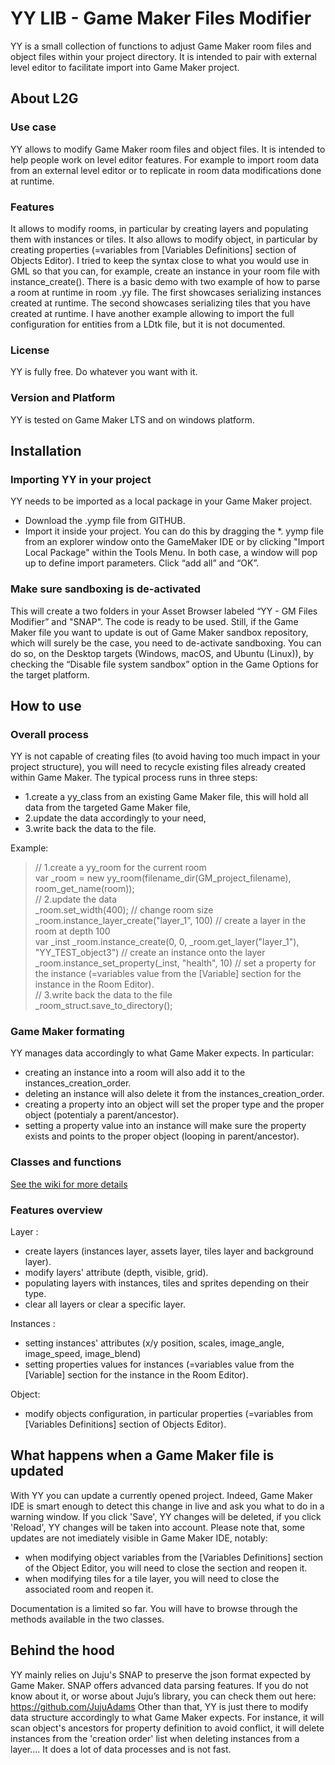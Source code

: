 # YY LIB - Game Maker Files Modifier
YY is a small collection of functions to adjust Game Maker room files and object files within your project directory. It is intended to pair with external level editor to facilitate import into Game Maker project.

## About L2G

### Use case
YY allows to modify Game Maker room files and object files. It is intended to help people work on level editor features. For example to import room data from an external level editor or to replicate in room data modifications done at runtime. 

### Features
It allows to modify rooms, in particular by creating layers and populating them with instances or tiles. It also allows to modify object, in particular by creating properties (=variables from [Variables Definitions] section of Objects Editor).
I tried to keep the syntax close to what you would use in GML so that you can, for example, create an instance in your room file with instance_create().
There is a basic demo with two example of how to parse a room at runtime in room .yy file. The first showcases serializing instances created at runtime. The second showcases serializing tiles that you have created at runtime.
I have another example allowing to import the full configuration for entities from a LDtk file, but it is not documented.

### License
YY is fully free. Do whatever you want with it.

### Version and Platform
YY is tested on Game Maker LTS and on windows platform.


## Installation

### Importing YY in your project
YY needs to be imported as a local package in your Game Maker project.
-	Download the .yymp file from GITHUB.
-	Import it inside your project. You can do this by dragging the *. yymp file from an explorer window onto the GameMaker IDE or by clicking "Import Local Package" within the Tools Menu. In both case, a window will pop up to define import parameters. Click “add all” and “OK”. 

### Make sure sandboxing is de-activated
This will create a two folders in your Asset Browser labeled “YY - GM Files Modifier” and "SNAP". The code is ready to be used.
Still, if the Game Maker file you want to update is out of Game Maker sandbox repository, which will surely be the case, you need to de-activate sandboxing. You can do so, on the Desktop targets (Windows, macOS, and Ubuntu (Linux)), by checking the “Disable file system sandbox” option in the Game Options for the target platform.


## How to use

### Overall process
YY is not capable of creating files (to avoid having too much impact in your project structure), you will need to recycle existing files already created within Game Maker. 
The typical process runs in three steps: 
-	1.create a yy_class from an existing Game Maker file, this will hold all data from the targeted Game Maker file, 
-	2.update the data accordingly to your need, 
-	3.write back the data to the file.

Example:<br>
> // 1.create a yy_room for the current room<br>
> var _room = new yy_room(filename_dir(GM_project_filename), room_get_name(room)); <br>
> // 2.update the data<br>
> _room.set_width(400); // change room size<br>
> _room.instance_layer_create("layer_1", 100) // create a layer in the room at depth 100<br>
> var _inst _room.instance_create(0, 0, _room.get_layer("layer_1"), "YY_TEST_object3") // create an instance onto the layer<br>
> _room.instance_set_property(_inst, "health", 10) // set a property for the instance (=variables value from the [Variable] section for the instance in the Room Editor).<br>
// 3.write back the data to the file<br>
_room_struct.save_to_directory();<br>

### Game Maker formating
YY manages data accordingly to what Game Maker expects. In particular:
- creating an instance into a room will also add it to the instances_creation_order.
- deleting an instance will also delete it from the instances_creation_order.
- creating a property into an object will set the proper type and the proper object (potentialy a parent/ancestor).
- setting a property value into an instance will make sure the property exists and points to the proper object (looping in parent/ancestor).

### Classes and functions
[See the wiki for more details](https://github.com/MichelVGameMaker/YY_LIB/wiki) 

### Features overview
Layer :
- create layers (instances layer, assets layer, tiles layer and background layer).
- modify layers' attribute (depth, visible, grid).
- populating layers with instances, tiles and sprites depending on their type.
- clear all layers or clear a specific layer. 

Instances : 
- setting instances' attributes (x/y position, scales, image_angle, image_speed, image_blend)
- setting properties values for instances (=variables value from the [Variable] section for the instance in the Room Editor). 

Object:
- modify objects configuration, in particular properties (=variables from [Variables Definitions] section of Objects Editor).


## What happens when a Game Maker file is updated

With YY you can update a currently opened project. Indeed, Game Maker IDE is smart enough to detect this change in live and ask you what to do in a warning window. If you click 'Save', YY changes will be deleted, if you click 'Reload', YY changes will be taken into account. 
Please note that, some updates are not imediately visible in Game Maker IDE, notably:
- when modifying object variables from the [Variables Definitions] section of the Object Editor, you will need to close the section and reopen it.
- when modifying tiles for a tile layer, you will need to close the associated room and reopen it.

Documentation is a limited so far. You will have to browse through the methods available in the two classes.


## Behind the hood

YY mainly relies on Juju's SNAP to preserve the json format expected by Game Maker. SNAP offers advanced data parsing features. If you do not know about it, or worse about Juju’s library, you can check them out here: https://github.com/JujuAdams
Other than that, YY is just there to modify data structure accordingly to what Game Maker expects. For instance, it will scan object's ancestors for property definition to avoid conflict, it will delete instances from the 'creation order' list when deleting instances from a layer.... It does a lot of data processes and is not fast.
